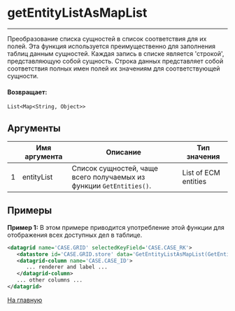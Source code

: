 # getEntityListAsMapList

---

Преобразование списка сущностей в список соответствия для их полей.
Эта функция используется преимущественно для заполнения таблиц данным сущностей.
Каждая запись в списке является 'строкой', представляющую собой сущность.
Строка данных представляет собой соответствия полных имен полей их значениям для соответствующей сущности.

#### Возвращает:

`List<Map<String, Object>>`

## Аргументы

|  | Имя аргумента | Описание | Тип значения |
| --- | --- | --- | --- |
| 1 | entityList | Список сущностей, чаще всего получаемых из функции `GetEntities()`. | List of ECM entities |

## Примеры

**Пример 1:** В этом примере приводится употребление этой функции для отображения всех доступных дел в таблице.
```xml
<datagrid name='CASE.GRID' selectedKeyField='CASE.CASE_RK'>
   <datastore id='CASE.GRID.store' data='GetEntityListAsMapList(GetEntities("case"))' />
   <datagrid-column name='CASE.CASE_ID'>
      ... renderer and label ...
   </datagrid-column>
   ... other columns ...
</datagrid>
```



[На главную](./ecmfunctions/)